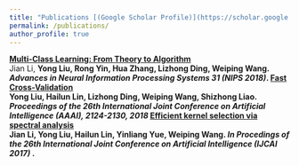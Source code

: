 ```yaml
---
title: "Publications [(Google Scholar Profile)](https://scholar.google.com/citations?user=IAJpTqYAAAAJ&hl=zh-CN)"
permalink: /publications/
author_profile: true
---
```

<b>[Multi-Class Learning: From Theory to Algorithm](http://IIE-liuyong.github.io/publications/nips2018-mc)</b> <br>
Jian Li, <b>Yong Liu<b>, Rong Yin, Hua Zhang, Lizhong Ding, Weiping Wang. <i>Advances in Neural Information Processing Systems 31 (NIPS 2018)</i>.
<b>[Fast Cross-Validation](http://IIE-liuyong.github.io/publications/IJCAI2018-fcv)</b><br>
<b>Yong Liu<b>, Hailun Lin, Lizhong Ding, Weiping Wang, Shizhong Liao.<i> Proceedings of the 26th International Joint Conference on Artificial Intelligence (AAAI), 2124-2130, 2018</i>
<b>[Efficient kernel selection via spectral analysis](http://superlj666.github.io/publications/sm)</b> <br>
<b>Jian Li</b>, Yong Liu, Hailun Lin, Yinliang Yue, Weiping Wang. <i>In Procedings of the 26th International Joint Conference on Artificial Intelligence (IJCAI 2017) </i>.
